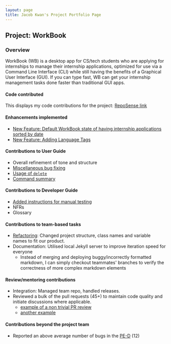 ```yaml
---
layout: page
title: Jacob Kwan's Project Portfolio Page
---
```


## Project: WorkBook

### Overview

WorkBook (WB) is a desktop app for CS/tech students who are applying for internships to manage their internship applications, optimized for use via a Command Line Interface (CLI) while still having the benefits of a Graphical User Interface (GUI). If you can type fast, WB can get your internship management tasks done faster than traditional GUI apps.

#### Code contributed

This displays my code contributions for the project: [RepoSense link](https://nus-cs2103-ay2223s1.github.io/tp-dashboard/?search=jacobkwan&breakdown=true)

#### Enhancements implemented
- [New Feature: Default WorkBook state of having internship applications sorted by date](https://github.com/AY2223S1-CS2103T-T10-3/tp/pull/83) 
- [New Feature: Adding Language Tags](https://github.com/AY2223S1-CS2103T-T10-3/tp/pull/89)

#### Contributions to User Guide
- Overall refinement of tone and structure
- [Miscellaneous bug fixing](https://github.com/AY2223S1-CS2103T-T10-3/tp/pull/167)
- [Usage of `delete`](https://github.com/AY2223S1-CS2103T-T10-3/tp/pull/38)
- [Command summary](https://github.com/AY2223S1-CS2103T-T10-3/tp/pull/100/files)

#### Contributions to Developer Guide
- [Added instructions for manual testing](https://github.com/AY2223S1-CS2103T-T10-3/tp/pull/173)
- NFRs
- Glossary

#### Contributions to team-based tasks
- [Refactoring](https://github.com/AY2223S1-CS2103T-T10-3/tp/pull/53): Changed project structure, class names and variable names to fit our product.
- Documentation: Utilised local Jekyll server to improve iteration speed for everyone
    - Instead of merging and deploying buggy/incorrectly formatted markdown, I can simply checkout teammates' branches to verify the correctness of more complex markdown elements

#### Review/mentoring contributions
- Integration: Managed team repo, handled releases.
- Reviewed a bulk of the pull requests (45+) to maintain code quality and initiate discussions where applicable.
    - [example of a non trivial PR review](https://github.com/AY2223S1-CS2103T-T10-3/tp/pull/87)
    - [another example](https://github.com/AY2223S1-CS2103T-T10-3/tp/pull/152)

#### Contributions beyond the project team
- Reported an above average number of bugs in the [PE-D](https://github.com/jacobkwan/ped/issues) (12)

